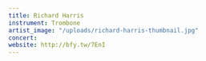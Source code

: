 ```yaml
---
title: Richard Harris
instrument: Trombone
artist_image: "/uploads/richard-harris-thumbnail.jpg"
concert: 
website: http://bfy.tw/7EnI
---
```


